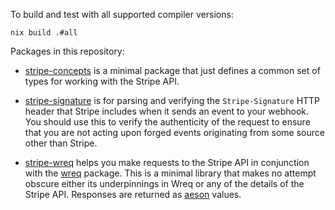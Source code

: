 To build and test with all supported compiler versions:

    nix build .#all

Packages in this repository:

- [stripe-concepts] is a minimal package that just defines a common set of types
  for working with the Stripe API.

- [stripe-signature] is for parsing and verifying the `Stripe-Signature` HTTP
  header that Stripe includes when it sends an event to your webhook. You should
  use this to verify the authenticity of the request to ensure that you are not
  acting upon forged events originating from some source other than Stripe.

- [stripe-wreq] helps you make requests to the Stripe API in conjunction with
  the [wreq] package. This is a minimal library that makes no attempt obscure
  either its underpinnings in Wreq or any of the details of the Stripe API.
  Responses are returned as [aeson] values.

  [aeson]:            https://hackage.haskell.org/package/aeson
  [stripe-concepts]:  https://hackage.haskell.org/package/stripe-concepts
  [stripe-signature]: https://hackage.haskell.org/package/stripe-signature
  [stripe-wreq]:      https://hackage.haskell.org/package/stripe-wreq
  [wreq]:             https://hackage.haskell.org/package/wreq
